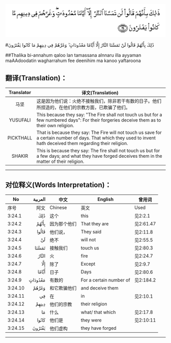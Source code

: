 ![003:024](images/003_024.gif)

#ذَٰلِكَ بِأَنَّهُمْ قَالُوا لَنْ تَمَسَّنَا النَّارُ إِلَّا أَيَّامًا مَعْدُودَاتٍ ۖ وَغَرَّهُمْ فِي دِينِهِمْ مَا كَانُوا يَفْتَرُونَ 

##Thalika bi-annahum qaloo lan tamassana alnnaru illa ayyaman maAAdoodatin wagharrahum fee deenihim ma kanoo yaftaroona 

## 翻译(Translation)：

| Translator | 译文(Translation)                                            |
| :--------: | ------------------------------------------------------------ |
|    马坚    | 这是因为他们说：火绝不接触我们，除非若干有数的日子。他们所捏造的，在他们的宗教方面，已欺骗了他们。 |
|  YUSUFALI  | This because they say: "The Fire shall not touch us but for a few numbered days": For their forgeries deceive them as to their own religion. |
| PICKTHALL  | That is because they say: The Fire will not touch us save for a certain number of days. That which they used to invent hath deceived them regarding their religion. |
|   SHAKIR   | This is because they say: The fire shall not touch us but for a few days; and what they have forged deceives them in the matter of their religion. |

---

## 对位释义(Words Interpretation)：

| No   | العربية | 中文    | English | 曾用词 |
| ---- | ------: | ------- | ------- | ------ |
| 序号 |    阿文 | Chinese | 英文    | Used   |
| 3:24.1  | ذَٰلِكَ     | 这个         | this                    | 见2:2.1   |
| 3:24.2  | بِأَنَّهُمْ   | 因为那个他们       | That they are           | 见2:61.47 |
| 3:24.3  | قَالُوا   | 他们说，           | They said               | 见2:11.8  |
| 3:24.4  | لَنْ      | 绝不               | will not                | 见2:55.5  |
| 3:24.5  | تَمَسَّنَا   | 接触我们           | touch us                | 见2:80.3  |
| 3:24.6  | النَّارُ   | 火                 | fire                    | 见2:24.7  |
| 3:24.7  | إِلَّا     | 除了               | Except                  | 见2:9.7   |
| 3:24.8  | أَيَّامًا   | 日子               | Days                    | 见2:80.6  |
| 3:24.9  | مَعْدُودَاتٍ | 有数的             | For a certain number of | 见2:184.2 |
| 3:24.10 | وَغَرَّهُمْ   | 和它欺骗他们       | and deceive them        |           |
| 3:24.11 | فِي      | 在                 | in                      | 见2:10.1  |
| 3:24.12 | دِينِهِمْ   | 他们的宗教         | their religion          |           |
| 3:24.13 | مَا      | 什么               | what/ that which        | 见2:17.8  |
| 3:24.14 | كَانُوا   | 他们是             | they were               | 见2:10:11 |
| 3:24.15 | يَفْتَرُونَ  | 他们虚构           | they have forged        |           |

---
